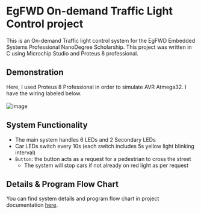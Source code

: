 # EgFWD On-demand Traffic Light Control project
This is an On-demand Traffic light control system for the EgFWD Embedded Systems Professional NanoDegree Scholarship. This project was written in C using Microchip Studio and Proteus 8 professional.

## Demonstration

Here, I used Proteus 8 Professional in order to simulate AVR Atmega32. I have the wiring labeled below. <br></br>
![image](https://github.com/Youssef1502/EgFWD_Embedded_Systems_Professional/assets/83795307/e46ee201-490a-493a-aa19-9080ae90171c)

## System Functionality
- The main system handles 6 LEDs and 2 Secondary LEDs
- Car LEDs switch every 10s (each switch includes 5s yellow light blinking interval)
- `Button`: the button acts as a request for a pedestrian to cross the street
  * The system will stop cars if not already on red light as per request

## Details & Program Flow Chart
You can find system details and program flow chart in project documentation [here](https://github.com/FahdSeddik/ESND-On-demand-Traffic-light-control/blob/main/Project%20Documentation.pdf).
